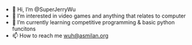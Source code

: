- 👋 Hi, I’m @SuperJerryWu
- 👀 I’m interested in video games and anything that relates to computer
- 🌱 I’m currently learning competitive programming & basic python funcitons
- 📫 How to reach me wuh@asmilan.org

<!---
SuperJerryWu/SuperJerryWu is a ✨ special ✨ repository because its `README.md` (this file) appears on your GitHub profile.
You can click the Preview link to take a look at your changes.
--->
